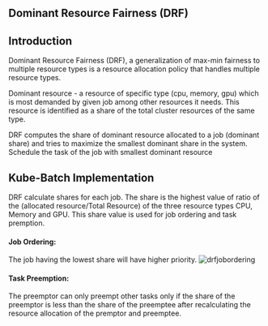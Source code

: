## Dominant Resource Fairness (DRF)

## Introduction
Dominant Resource Fairness (DRF), a generalization of max-min fairness to multiple resource types is a resource allocation policy that handles multiple resource types.

Dominant resource - a resource of specific type (cpu, memory, gpu) which is most demanded by given job among other resources it needs. This resource is identified as a share of the total cluster resources of the same type.

DRF computes the share of dominant resource allocated to a job (dominant share) and tries to maximize the smallest dominant share in the system.
Schedule the task of the job with smallest dominant resource


## Kube-Batch Implementation
DRF calculate shares for each job. The share is the highest value of  ratio of the (allocated resource/Total Resource) of the three resource types CPU, Memory and GPU.
This share value is used for job ordering and task premption.

#### Job Ordering:
  The job having the lowest share will have higher priority.
  ![drfjobordering](drfjobordering.png)


#### Task Preemption:

The preemptor can only preempt other tasks only if the share of the preemptor is less than the share of the preemptee after recalculating the resource allocation  of the premptor and preemptee.
